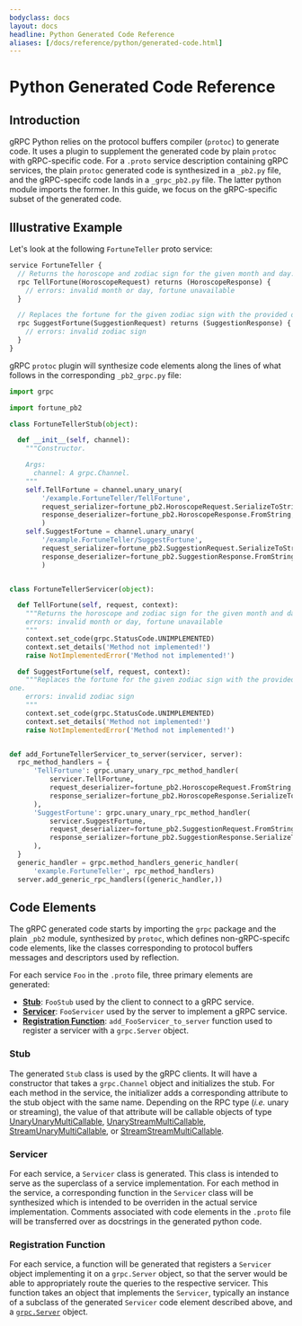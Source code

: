 ```yaml
---
bodyclass: docs
layout: docs
headline: Python Generated Code Reference
aliases: [/docs/reference/python/generated-code.html]
---
```


# Python Generated Code Reference

## Introduction

gRPC Python relies on the protocol buffers compiler (`protoc`) to generate
code.  It uses a plugin to supplement the generated code by plain `protoc`
with gRPC-specific code.  For a `.proto` service description containing
gRPC services, the plain `protoc` generated code is synthesized in
a `_pb2.py` file, and the gRPC-specifc code lands in a `_grpc_pb2.py` file.
The latter python module imports the former.  In this guide, we focus
on the gRPC-specific subset of the generated code.

## Illustrative Example

Let's look at the following `FortuneTeller` proto service:

```proto
service FortuneTeller {
  // Returns the horoscope and zodiac sign for the given month and day.
  rpc TellFortune(HoroscopeRequest) returns (HoroscopeResponse) {
    // errors: invalid month or day, fortune unavailable
  }

  // Replaces the fortune for the given zodiac sign with the provided one.
  rpc SuggestFortune(SuggestionRequest) returns (SuggestionResponse) {
    // errors: invalid zodiac sign
  }
}
```

gRPC `protoc` plugin will synthesize code elements along the lines
of what follows in the corresponding `_pb2_grpc.py` file:


```python
import grpc

import fortune_pb2

class FortuneTellerStub(object):

  def __init__(self, channel):
    """Constructor.

    Args:
      channel: A grpc.Channel.
    """
    self.TellFortune = channel.unary_unary(
        '/example.FortuneTeller/TellFortune',
        request_serializer=fortune_pb2.HoroscopeRequest.SerializeToString,
        response_deserializer=fortune_pb2.HoroscopeResponse.FromString,
        )
    self.SuggestFortune = channel.unary_unary(
        '/example.FortuneTeller/SuggestFortune',
        request_serializer=fortune_pb2.SuggestionRequest.SerializeToString,
        response_deserializer=fortune_pb2.SuggestionResponse.FromString,
        )


class FortuneTellerServicer(object):

  def TellFortune(self, request, context):
    """Returns the horoscope and zodiac sign for the given month and day.
    errors: invalid month or day, fortune unavailable
    """
    context.set_code(grpc.StatusCode.UNIMPLEMENTED)
    context.set_details('Method not implemented!')
    raise NotImplementedError('Method not implemented!')

  def SuggestFortune(self, request, context):
    """Replaces the fortune for the given zodiac sign with the provided
one.
    errors: invalid zodiac sign
    """
    context.set_code(grpc.StatusCode.UNIMPLEMENTED)
    context.set_details('Method not implemented!')
    raise NotImplementedError('Method not implemented!')


def add_FortuneTellerServicer_to_server(servicer, server):
  rpc_method_handlers = {
      'TellFortune': grpc.unary_unary_rpc_method_handler(
          servicer.TellFortune,
          request_deserializer=fortune_pb2.HoroscopeRequest.FromString,
          response_serializer=fortune_pb2.HoroscopeResponse.SerializeToString,
      ),
      'SuggestFortune': grpc.unary_unary_rpc_method_handler(
          servicer.SuggestFortune,
          request_deserializer=fortune_pb2.SuggestionRequest.FromString,
          response_serializer=fortune_pb2.SuggestionResponse.SerializeToString,
      ),
  }
  generic_handler = grpc.method_handlers_generic_handler(
      'example.FortuneTeller', rpc_method_handlers)
  server.add_generic_rpc_handlers((generic_handler,))
```

## Code Elements

The gRPC generated code starts by importing the `grpc` package and the plain
`_pb2` module, synthesized by `protoc`, which defines non-gRPC-specifc code
elements, like the classes corresponding to protocol buffers messages and
descriptors used by reflection.

For each service `Foo` in the `.proto` file, three primary elements are
generated:

- [**Stub**](#stub): `FooStub` used by the client to connect to a gRPC service.
- [**Servicer**](#servicer): `FooServicer` used by the server to implement a
  gRPC service.
- [**Registration Function**](#registration-function):
  `add_FooServicer_to_server` function used to register a servicer with a
  `grpc.Server` object.


### Stub

<a name="stub"></a>The generated `Stub` class is used by the gRPC clients.  It
will have a constructor that takes a `grpc.Channel` object and initializes the
stub.  For each method in the service, the initializer adds a corresponding
attribute to the stub object with the same name.  Depending on the RPC type
(*i.e.* unary or streaming), the value of that attribute will be callable
objects of type
[UnaryUnaryMultiCallable](/grpc/python/grpc.html?#grpc.UnaryUnaryMultiCallable),
[UnaryStreamMultiCallable](/grpc/python/grpc.html?#grpc.UnaryStreamMultiCallable),
[StreamUnaryMultiCallable](/grpc/python/grpc.html?#grpc.StreamUnaryMultiCallable),
or
[StreamStreamMultiCallable](/grpc/python/grpc.html?#grpc.StreamStreamMultiCallable).

### Servicer

<a name="servicer"></a>For each service, a `Servicer` class is generated.  This
class is intended to serve as the superclass of a service implementation.  For
each method in the service, a corresponding function in the `Servicer` class
will be synthesized which is intended to be overriden in the actual service
implementation.  Comments associated with code elements
in the `.proto` file will be transferred over as docstrings in
the generated python code.

### Registration Function

<a name="registration-function"></a>For each service, a function will be
generated that registers a `Servicer` object implementing it on a `grpc.Server`
object, so that the server would be able to appropriately route the queries to
the respective servicer.  This function takes an object that implements the
`Servicer`, typically an instance of a subclass of the generated `Servicer`
code element described above, and a
[`grpc.Server`](/grpc/python/_modules/grpc.html#Server)
object.

